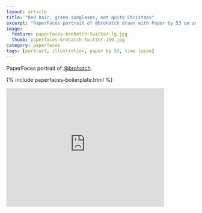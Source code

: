 ```yaml
---
layout: article
title: "Red hair, green sunglases, not quite Christmas"
excerpt: "PaperFaces portrait of @brohatch drawn with Paper by 53 on an iPad."
image: 
  feature: paperfaces-brohatch-twitter-lg.jpg
  thumb: paperfaces-brohatch-twitter-150.jpg
category: paperfaces
tags: [portrait, illustration, paper by 53, time lapse]
---
```


PaperFaces portrait of [@brohatch](http://twitter.com/brohatch).

{% include paperfaces-boilerplate.html %}

<iframe width="420" height="315" src="http://www.youtube.com/embed/Csxhdfrtbuo" frameborder="0"> </iframe>
